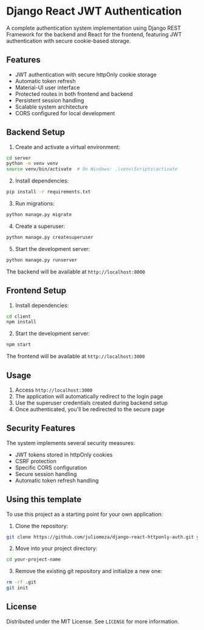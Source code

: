 # Django React JWT Authentication

A complete authentication system implementation using Django REST Framework for the backend and React for the frontend, featuring JWT authentication with secure cookie-based storage.

## Features

- JWT authentication with secure httpOnly cookie storage
- Automatic token refresh
- Material-UI user interface
- Protected routes in both frontend and backend
- Persistent session handling
- Scalable system architecture
- CORS configured for local development

## Backend Setup

1. Create and activate a virtual environment:
```bash
cd server
python -m venv venv
source venv/bin/activate  # On Windows: .\venv\Scripts\activate
```

2. Install dependencies:
```bash
pip install -r requirements.txt
```

3. Run migrations:
```bash
python manage.py migrate
```

4. Create a superuser:
```bash
python manage.py createsuperuser
```

5. Start the development server:
```bash
python manage.py runserver
```

The backend will be available at `http://localhost:8000`

## Frontend Setup

1. Install dependencies:
```bash
cd client
npm install
```

2. Start the development server:
```bash
npm start
```

The frontend will be available at `http://localhost:3000`

## Usage

1. Access `http://localhost:3000`
2. The application will automatically redirect to the login page
3. Use the superuser credentials created during backend setup
4. Once authenticated, you'll be redirected to the secure page

## Security Features

The system implements several security measures:
- JWT tokens stored in httpOnly cookies
- CSRF protection
- Specific CORS configuration
- Secure session handling
- Automatic token refresh handling

## Using this template

To use this project as a starting point for your own application:

1. Clone the repository:
```bash
git clone https://github.com/juliomeza/django-react-httponly-auth.git your-project-name
```

2. Move into your project directory:
```bash
cd your-project-name
```

3. Remove the existing git repository and initialize a new one:
```bash
rm -rf .git
git init
```

## License

Distributed under the MIT License. See `LICENSE` for more information.